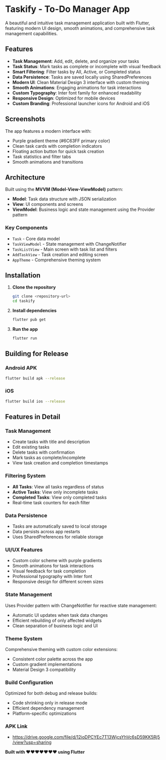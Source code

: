 # Taskify - To-Do Manager App

A beautiful and intuitive task management application built with Flutter, featuring modern UI design, smooth animations, and comprehensive task management capabilities.

## Features

- **Task Management**: Add, edit, delete, and organize your tasks
- **Task Status**: Mark tasks as complete or incomplete with visual feedback
- **Smart Filtering**: Filter tasks by All, Active, or Completed status
- **Data Persistence**: Tasks are saved locally using SharedPreferences
- **Modern UI**: Clean Material Design 3 interface with custom theming
- **Smooth Animations**: Engaging animations for task interactions
- **Custom Typography**: Inter font family for enhanced readability
- **Responsive Design**: Optimized for mobile devices
- **Custom Branding**: Professional launcher icons for Android and iOS

## Screenshots

The app features a modern interface with:
- Purple gradient theme (#6C63FF primary color)
- Clean task cards with completion indicators
- Floating action button for quick task creation
- Task statistics and filter tabs
- Smooth animations and transitions

## Architecture

Built using the **MVVM (Model-View-ViewModel)** pattern:

- **Model**: Task data structure with JSON serialization
- **View**: UI components and screens
- **ViewModel**: Business logic and state management using the Provider pattern

### Key Components

- `Task` - Core data model
- `TaskViewModel` - State management with ChangeNotifier
- `TaskListView` - Main screen with task list and filters
- `AddTaskView` - Task creation and editing screen
- `AppTheme` - Comprehensive theming system



## Installation

1. **Clone the repository**
   ```bash
   git clone <repository-url>
   cd taskify
   ```

2. **Install dependencies**
   ```bash
   flutter pub get
   ```

3. **Run the app**
   ```bash
   flutter run
   ```

## Building for Release

### Android APK
```bash
flutter build apk --release
```

### iOS
```bash
flutter build ios --release
```
## Features in Detail

### Task Management
- Create tasks with title and description
- Edit existing tasks
- Delete tasks with confirmation
- Mark tasks as complete/incomplete
- View task creation and completion timestamps

### Filtering System
- **All Tasks**: View all tasks regardless of status
- **Active Tasks**: View only incomplete tasks
- **Completed Tasks**: View only completed tasks
- Real-time task counters for each filter

### Data Persistence
- Tasks are automatically saved to local storage
- Data persists across app restarts
- Uses SharedPreferences for reliable storage

### UI/UX Features
- Custom color scheme with purple gradients
- Smooth animations for task interactions
- Visual feedback for task completion
- Professional typography with Inter font
- Responsive design for different screen sizes


### State Management
Uses Provider pattern with ChangeNotifier for reactive state management:
- Automatic UI updates when task data changes
- Efficient rebuilding of only affected widgets
- Clean separation of business logic and UI

### Theme System
Comprehensive theming with custom color extensions:
- Consistent color palette across the app
- Custom gradient implementations
- Material Design 3 compatibility

### Build Configuration
Optimized for both debug and release builds:
- Code shrinking only in release mode
- Efficient dependency management
- Platform-specific optimizations
### APK Link
- https://drive.google.com/file/d/12ioDPCYEc7T13WjcsYhVc6sD59KK5Rj5/view?usp=sharing

**Built with ❤️❤️❤️❤️❤️❤️❤️ using Flutter**
